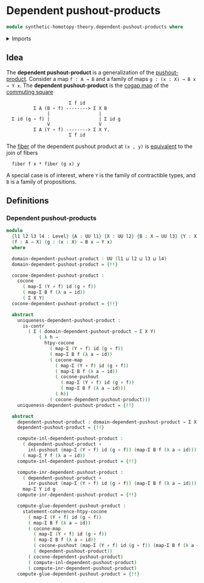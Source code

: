 # Dependent pushout-products

```agda
module synthetic-homotopy-theory.dependent-pushout-products where
```

<details><summary>Imports</summary>

```agda
open import foundation.contractible-types
open import foundation.dependent-pair-types
open import foundation.function-types
open import foundation.functoriality-dependent-pair-types
open import foundation.homotopies
open import foundation.universe-levels

open import synthetic-homotopy-theory.cocones-under-spans
open import synthetic-homotopy-theory.pushouts
open import synthetic-homotopy-theory.universal-property-pushouts
```

</details>

## Idea

The **dependent pushout-product** is a generalization of the
[pushout-product](synthetic-homotopy-theory.pushout-products.md). Consider a map
`f : A → B` and a family of maps `g : (x : X) → B x → Y x`. The **dependent
pushout-product** is the [cogap map](synthetic-homotopy-theory.pushouts.md) of
the [commuting square](foundation-core.commuting-squares-of-maps.md)

```text
                       Σ f id
          Σ A (B ∘ f) --------> Σ X B
               |                  |
  Σ id (g ∘ f) |                  | Σ id g
               V                  V
          Σ A (Y ∘ f) --------> Σ X Y.
                       Σ f id
```

The [fiber](foundation-core.fibers-of-maps.md) of the dependent pushout product
at `(x , y)` is [equivalent](foundation-core.equivalences.md) to the join of
fibers

```text
  fiber f x * fiber (g x) y
```

A special case is of interest, where `Y` is the family of contractible types,
and `B` is a family of propositions.

## Definitions

### Dependent pushout-products

```agda
module _
  {l1 l2 l3 l4 : Level} {A : UU l1} {X : UU l2} {B : X → UU l3} {Y : X → UU l4}
  (f : A → X) (g : (x : X) → B x → Y x)
  where

  domain-dependent-pushout-product : UU (l1 ⊔ l2 ⊔ l3 ⊔ l4)
  domain-dependent-pushout-product = {!!}

  cocone-dependent-pushout-product :
    cocone
      ( map-Σ (Y ∘ f) id (g ∘ f))
      ( map-Σ B f (λ a → id))
      ( Σ X Y)
  cocone-dependent-pushout-product = {!!}

  abstract
    uniqueness-dependent-pushout-product :
      is-contr
        ( Σ ( domain-dependent-pushout-product → Σ X Y)
            ( λ h →
              htpy-cocone
                ( map-Σ (Y ∘ f) id (g ∘ f))
                ( map-Σ B f (λ a → id))
                ( cocone-map
                  ( map-Σ (Y ∘ f) id (g ∘ f))
                  ( map-Σ B f (λ a → id))
                  ( cocone-pushout
                    ( map-Σ (Y ∘ f) id (g ∘ f))
                    ( map-Σ B f (λ a → id)))
                  ( h))
                ( cocone-dependent-pushout-product)))
    uniqueness-dependent-pushout-product = {!!}

  abstract
    dependent-pushout-product : domain-dependent-pushout-product → Σ X Y
    dependent-pushout-product = {!!}

    compute-inl-dependent-pushout-product :
      ( dependent-pushout-product ∘
        inl-pushout (map-Σ (Y ∘ f) id (g ∘ f)) (map-Σ B f (λ a → id))) ~
      ( map-Σ Y f (λ a → id))
    compute-inl-dependent-pushout-product = {!!}

    compute-inr-dependent-pushout-product :
      ( dependent-pushout-product ∘
        inr-pushout (map-Σ (Y ∘ f) id (g ∘ f)) (map-Σ B f (λ a → id))) ~
      map-Σ Y id g
    compute-inr-dependent-pushout-product = {!!}

    compute-glue-dependent-pushout-product :
      statement-coherence-htpy-cocone
        ( map-Σ (Y ∘ f) id (g ∘ f))
        ( map-Σ B f (λ a → id))
        ( cocone-map
          ( map-Σ (Y ∘ f) id (g ∘ f))
          ( map-Σ B f (λ a → id))
          ( cocone-pushout (map-Σ (Y ∘ f) id (g ∘ f)) (map-Σ B f (λ a → id)))
          ( dependent-pushout-product))
        ( cocone-dependent-pushout-product)
        ( compute-inl-dependent-pushout-product)
        ( compute-inr-dependent-pushout-product)
    compute-glue-dependent-pushout-product = {!!}
```
